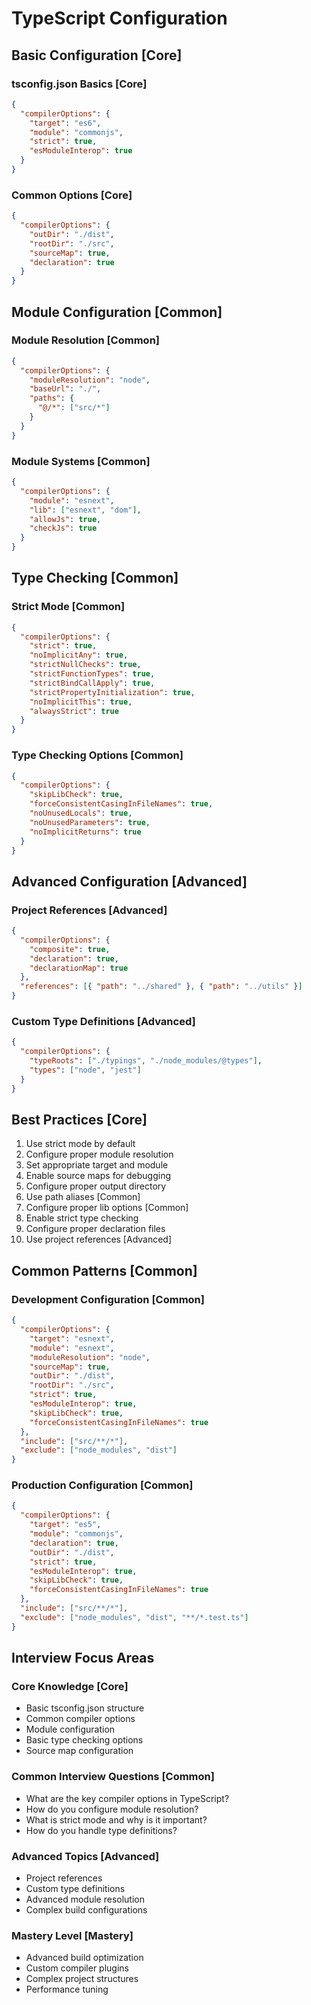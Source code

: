 # TypeScript Configuration

## Basic Configuration [Core]

### tsconfig.json Basics [Core]

```json
{
  "compilerOptions": {
    "target": "es6",
    "module": "commonjs",
    "strict": true,
    "esModuleInterop": true
  }
}
```

### Common Options [Core]

```json
{
  "compilerOptions": {
    "outDir": "./dist",
    "rootDir": "./src",
    "sourceMap": true,
    "declaration": true
  }
}
```

## Module Configuration [Common]

### Module Resolution [Common]

```json
{
  "compilerOptions": {
    "moduleResolution": "node",
    "baseUrl": "./",
    "paths": {
      "@/*": ["src/*"]
    }
  }
}
```

### Module Systems [Common]

```json
{
  "compilerOptions": {
    "module": "esnext",
    "lib": ["esnext", "dom"],
    "allowJs": true,
    "checkJs": true
  }
}
```

## Type Checking [Common]

### Strict Mode [Common]

```json
{
  "compilerOptions": {
    "strict": true,
    "noImplicitAny": true,
    "strictNullChecks": true,
    "strictFunctionTypes": true,
    "strictBindCallApply": true,
    "strictPropertyInitialization": true,
    "noImplicitThis": true,
    "alwaysStrict": true
  }
}
```

### Type Checking Options [Common]

```json
{
  "compilerOptions": {
    "skipLibCheck": true,
    "forceConsistentCasingInFileNames": true,
    "noUnusedLocals": true,
    "noUnusedParameters": true,
    "noImplicitReturns": true
  }
}
```

## Advanced Configuration [Advanced]

### Project References [Advanced]

```json
{
  "compilerOptions": {
    "composite": true,
    "declaration": true,
    "declarationMap": true
  },
  "references": [{ "path": "../shared" }, { "path": "../utils" }]
}
```

### Custom Type Definitions [Advanced]

```json
{
  "compilerOptions": {
    "typeRoots": ["./typings", "./node_modules/@types"],
    "types": ["node", "jest"]
  }
}
```

## Best Practices [Core]

1. Use strict mode by default
2. Configure proper module resolution
3. Set appropriate target and module
4. Enable source maps for debugging
5. Configure proper output directory
6. Use path aliases [Common]
7. Configure proper lib options [Common]
8. Enable strict type checking
9. Configure proper declaration files
10. Use project references [Advanced]

## Common Patterns [Common]

### Development Configuration [Common]

```json
{
  "compilerOptions": {
    "target": "esnext",
    "module": "esnext",
    "moduleResolution": "node",
    "sourceMap": true,
    "outDir": "./dist",
    "rootDir": "./src",
    "strict": true,
    "esModuleInterop": true,
    "skipLibCheck": true,
    "forceConsistentCasingInFileNames": true
  },
  "include": ["src/**/*"],
  "exclude": ["node_modules", "dist"]
}
```

### Production Configuration [Common]

```json
{
  "compilerOptions": {
    "target": "es5",
    "module": "commonjs",
    "declaration": true,
    "outDir": "./dist",
    "strict": true,
    "esModuleInterop": true,
    "skipLibCheck": true,
    "forceConsistentCasingInFileNames": true
  },
  "include": ["src/**/*"],
  "exclude": ["node_modules", "dist", "**/*.test.ts"]
}
```

## Interview Focus Areas

### Core Knowledge [Core]

- Basic tsconfig.json structure
- Common compiler options
- Module configuration
- Basic type checking options
- Source map configuration

### Common Interview Questions [Common]

- What are the key compiler options in TypeScript?
- How do you configure module resolution?
- What is strict mode and why is it important?
- How do you handle type definitions?

### Advanced Topics [Advanced]

- Project references
- Custom type definitions
- Advanced module resolution
- Complex build configurations

### Mastery Level [Mastery]

- Advanced build optimization
- Custom compiler plugins
- Complex project structures
- Performance tuning

